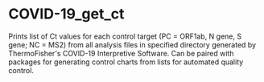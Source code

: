# COVID-19_get_ct
Prints list of Ct values for each control target (PC = ORF1ab, N gene, S gene; NC = MS2) from all analysis files in specified directory generated by ThermoFisher's COVID-19 Interpretive Software. 
Can be paired with packages for generating control charts from lists for automated quality control.
